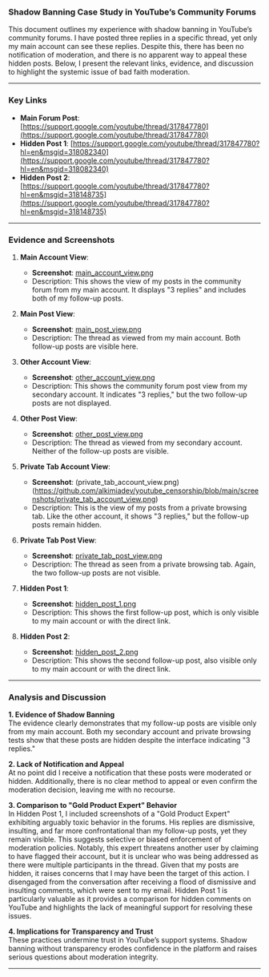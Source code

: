 ### Shadow Banning Case Study in YouTube’s Community Forums

This document outlines my experience with shadow banning in YouTube’s community forums. I have posted three replies in a specific thread, yet only my main account can see these replies. Despite this, there has been no notification of moderation, and there is no apparent way to appeal these hidden posts. Below, I present the relevant links, evidence, and discussion to highlight the systemic issue of bad faith moderation.

---

### Key Links

- **Main Forum Post**: [https://support.google.com/youtube/thread/317847780](https://support.google.com/youtube/thread/317847780)  
- **Hidden Post 1**: [https://support.google.com/youtube/thread/317847780?hl=en&msgid=318082340](https://support.google.com/youtube/thread/317847780?hl=en&msgid=318082340)  
- **Hidden Post 2**: [https://support.google.com/youtube/thread/317847780?hl=en&msgid=318148735](https://support.google.com/youtube/thread/317847780?hl=en&msgid=318148735)

---

### Evidence and Screenshots

1. **Main Account View**:
   - **Screenshot**: [main_account_view.png](https://github.com/alkimiadev/youtube_censorship/blob/main/screenshots/main_account_view.png)
   - Description: This shows the view of my posts in the community forum from my main account. It displays "3 replies" and includes both of my follow-up posts.

2. **Main Post View**:
   - **Screenshot**: [main_post_view.png](https://github.com/alkimiadev/youtube_censorship/blob/main/screenshots/main_post_view.png)
   - Description: The thread as viewed from my main account. Both follow-up posts are visible here.

3. **Other Account View**:
   - **Screenshot**: [other_account_view.png](https://github.com/alkimiadev/youtube_censorship/blob/main/screenshots/other_account_view.png)
   - Description: This shows the community forum post view from my secondary account. It indicates "3 replies," but the two follow-up posts are not displayed.

4. **Other Post View**:
   - **Screenshot**: [other_post_view.png](https://github.com/alkimiadev/youtube_censorship/blob/main/screenshots/other_post_view.png)
   - Description: The thread as viewed from my secondary account. Neither of the follow-up posts are visible.

5. **Private Tab Account View**:
   - **Screenshot**: (private_tab_account_view.png)(https://github.com/alkimiadev/youtube_censorship/blob/main/screenshots/private_tab_account_view.png)
   - Description: This is the view of my posts from a private browsing tab. Like the other account, it shows "3 replies," but the follow-up posts remain hidden.

6. **Private Tab Post View**:
   - **Screenshot**: [private_tab_post_view.png](https://github.com/alkimiadev/youtube_censorship/blob/main/screenshots/private_tab_post_view.png)
   - Description: The thread as seen from a private browsing tab. Again, the two follow-up posts are not visible.

7. **Hidden Post 1**:
   - **Screenshot**: [hidden_post_1.png](https://github.com/alkimiadev/youtube_censorship/blob/main/screenshots/hidden_post_1.png)
   - Description: This shows the first follow-up post, which is only visible to my main account or with the direct link.

8. **Hidden Post 2**:
   - **Screenshot**: [hidden_post_2.png](https://github.com/alkimiadev/youtube_censorship/blob/main/screenshots/hidden_post_1.png)
   - Description: This shows the second follow-up post, also visible only to my main account or with the direct link.

---

### Analysis and Discussion

**1. Evidence of Shadow Banning**  
The evidence clearly demonstrates that my follow-up posts are visible only from my main account. Both my secondary account and private browsing tests show that these posts are hidden despite the interface indicating "3 replies."

**2. Lack of Notification and Appeal**  
At no point did I receive a notification that these posts were moderated or hidden. Additionally, there is no clear method to appeal or even confirm the moderation decision, leaving me with no recourse.

**3. Comparison to "Gold Product Expert" Behavior**  
In Hidden Post 1, I included screenshots of a \"Gold Product Expert\" exhibiting arguably toxic behavior in the forums. His replies are dismissive, insulting, and far more confrontational than my follow-up posts, yet they remain visible. This suggests selective or biased enforcement of moderation policies. Notably, this expert threatens another user by claiming to have flagged their account, but it is unclear who was being addressed as there were multiple participants in the thread. Given that my posts are hidden, it raises concerns that I may have been the target of this action. I disengaged from the conversation after receiving a flood of dismissive and insulting comments, which were sent to my email. Hidden Post 1 is particularly valuable as it provides a comparison for hidden comments on YouTube and highlights the lack of meaningful support for resolving these issues.

**4. Implications for Transparency and Trust**  
These practices undermine trust in YouTube’s support systems. Shadow banning without transparency erodes confidence in the platform and raises serious questions about moderation integrity.

---